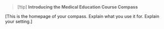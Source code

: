 > [!tip] **Introducing the Medical Education Course Compass**

[This is the homepage of your compass. Explain what you use it for. Explain your setting.]
